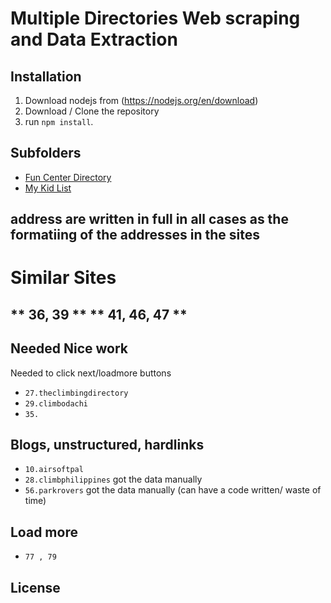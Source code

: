 # Multiple Directories Web scraping and Data Extraction


## Installation

1. Download nodejs from (https://nodejs.org/en/download)
2. Download / Clone the repository
3. run `npm install`.

## Subfolders
- [Fun Center Directory](01.funcenterdirectory/README.md)
- [My Kid List](02.mykidlist/README.md)


## address are written in full in all cases as the formatiing of the addresses in the sites 

# Similar Sites

## ** 36, 39 ** ** 41, 46, 47 **


## Needed Nice work
Needed to click next/loadmore buttons 
- `27.theclimbingdirectory`
- `29.climbodachi`
- `35.`

## Blogs, unstructured, hardlinks
- `10.airsoftpal` 
- `28.climbphilippines` got the data manually
- `56.parkrovers` got the data manually (can have a code written/ waste of time)


## Load more 
- `77 , 79`


## License
